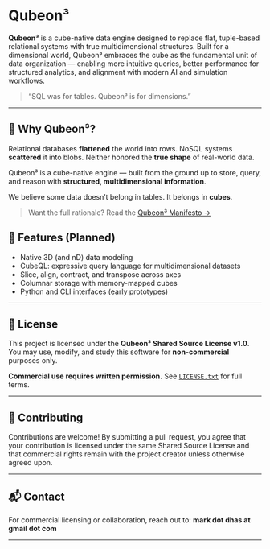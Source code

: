 # Qubeon³

**Qubeon³** is a cube-native data engine designed to replace flat, tuple-based relational systems with true multidimensional structures. Built for a dimensional world, Qubeon³ embraces the cube as the fundamental unit of data organization — enabling more intuitive queries, better performance for structured analytics, and alignment with modern AI and simulation workflows.

> “SQL was for tables. Qubeon³ is for dimensions.”

---

## 📖 Why Qubeon³?

Relational databases **flattened** the world into rows.
NoSQL systems **scattered** it into blobs.
Neither honored the **true shape** of real-world data.

Qubeon³ is a cube-native engine — built from the ground up to store, query, and reason with **structured, multidimensional information**.

We believe some data doesn’t belong in tables.
It belongs in **cubes**.

> Want the full rationale?
> Read the [Qubeon³ Manifesto →](./MANIFESTO.md)

## 🔧 Features (Planned)

- Native 3D (and nD) data modeling
- CubeQL: expressive query language for multidimensional datasets
- Slice, align, contract, and transpose across axes
- Columnar storage with memory-mapped cubes
- Python and CLI interfaces (early prototypes)

---

## 🚫 License

This project is licensed under the **Qubeon³ Shared Source License v1.0**.
You may use, modify, and study this software for **non-commercial** purposes only.

**Commercial use requires written permission.**
See [`LICENSE.txt`](./LICENSE.txt) for full terms.

---

## 🤝 Contributing

Contributions are welcome!
By submitting a pull request, you agree that your contribution is licensed under the same Shared Source License and that commercial rights remain with the project creator unless otherwise agreed upon.

---

## 📬 Contact

For commercial licensing or collaboration, reach out to:
**mark dot dhas at gmail dot com**

---


